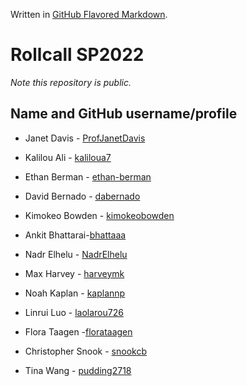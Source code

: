 Written in [GitHub Flavored Markdown](https://help.github.com/articles/github-flavored-markdown).

Rollcall SP2022
===============

_Note this repository is public._

Name and GitHub username/profile
--------------------------------
* Janet Davis - [ProfJanetDavis](https://github.com/ProfJanetDavis)

* Kalilou Ali - [kaliloua7](https://github.com/kaliloua7)
* Ethan Berman - [ethan-berman](https://github.com/ethan-berman)
* David Bernado - [dabernado](https://github.com/dabernado)
* Kimokeo Bowden - [kimokeobowden](https://https://github.com/kimokeobowden)
* Ankit Bhattarai-[bhattaaa](https://github.com/bhattaaa)
* Nadr Elhelu - [NadrElhelu](https://github.com/NadrElhelu)
* Max Harvey - [harveymk](https://github.com/harveymk)
* Noah Kaplan - [kaplannp](https://github.com/kaplannp)
* Linrui Luo - [laolarou726](https://github.com/laolarou726)
* Flora Taagen -[florataagen](https://gitub.com/florataagen)
* Christopher Snook - [snookcb](https://github.com/snookcb)
* Tina Wang - [pudding2718](https://github.com/pudding2718)